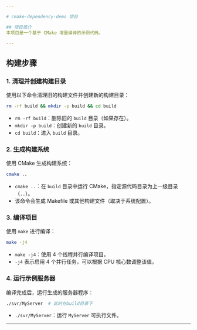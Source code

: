 ```yaml
---

# cmake-dependency-demo 项目

## 项目简介
本项目是一个基于 CMake 增量编译的示例代码。

---
```


## 构建步骤

### 1. 清理并创建构建目录
使用以下命令清理旧的构建文件并创建新的构建目录：
```bash
rm -rf build && mkdir -p build && cd build
```

- `rm -rf build`：删除旧的 `build` 目录（如果存在）。
- `mkdir -p build`：创建新的 `build` 目录。
- `cd build`：进入 `build` 目录。

### 2. 生成构建系统
使用 CMake 生成构建系统：
```bash
cmake ..
```

- `cmake ..`：在 `build` 目录中运行 CMake，指定源代码目录为上一级目录（`..`）。
- 该命令会生成 Makefile 或其他构建文件（取决于系统配置）。

### 3. 编译项目
使用 `make` 进行编译：
```bash
make -j4
```

- `make -j4`：使用 4 个线程并行编译项目。
- `-j4` 表示启用 4 个并行任务，可以根据 CPU 核心数调整该值。

### 4. 运行示例服务器
编译完成后，运行生成的服务器程序：
```bash
./svr/MyServer  # 此时在build目录下
```

- `./svr/MyServer`：运行 `MyServer` 可执行文件。

---
